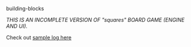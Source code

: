 building-blocks

*THIS IS AN INCOMPLETE VERSION OF "squares" BOARD GAME (ENGINE AND UI).*

Check out [sample log here](https://github.com/mkhan3189/EasyLoggingPP/blob/master/samples/logs/building-blocks.log)

